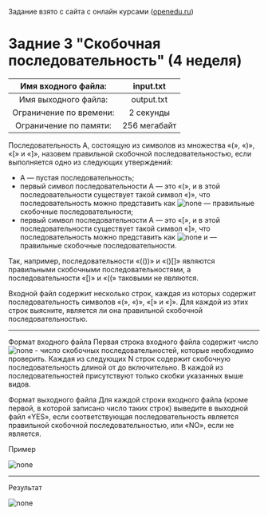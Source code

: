 Задание взято с сайта с онлайн курсами ([openedu.ru](https://courses.openedu.ru))

# Задние 3 "Скобочная последовательность" (4 неделя)
| Имя входного файла: | input.txt |
|:--------------------:|:----------:|
| Имя выходного файла: | output.txt |
| Ограничение по времени: | 2 секунды |
| Ограничение по памяти: | 256 мегабайт |

Последовательность A, состоящую из символов из множества «(», «)», «[» и «]», назовем правильной скобочной последовательностью, если выполняется одно из следующих утверждений:

* A — пустая последовательность;
* первый символ последовательности A — это «(», и в этой последовательности существует такой символ «)», что последовательность можно представить как ![none](https://github.com/Bloodies/University.Projects/blob/master/Course%202/AaDS%20(Algorithms%20and%20data%20structures)/Algorithms%20Practice%20(ITMO)/Resources/txt_w1_t3_1.png) — правильные скобочные последовательности;
* первый символ последовательности A — это «[», и в этой последовательности существует такой символ «]», что последовательность можно представить как ![none](https://github.com/Bloodies/University.Projects/blob/master/Course%202/AaDS%20(Algorithms%20and%20data%20structures)/Algorithms%20Practice%20(ITMO)/Resources/txt_w1_t3_2.png) и  — правильные скобочные последовательности.

Так, например, последовательности «(())» и «()[]» являются правильными скобочными последовательностями, а последовательности «[)» и «((» таковыми не являются.

Входной файл содержит несколько строк, каждая из которых содержит последовательность символов «(», «)», «[» и «]». Для каждой из этих строк выясните, является ли она правильной скобочной последовательностью.
__________________
Формат входного файла
Первая строка входного файла содержит число ![none](https://github.com/Bloodies/University.Projects/blob/master/Course%202/AaDS%20(Algorithms%20and%20data%20structures)/Algorithms%20Practice%20(ITMO)/Resources/txt_w1_t3_3.png) - число скобочных последовательностей, которые необходимо проверить. Каждая из следующих N строк содержит скобочную последовательность длиной от  до  включительно. В каждой из последовательностей присутствуют только скобки указанных выше видов.

Формат выходного файла
Для каждой строки входного файла (кроме первой, в которой записано число таких строк) выведите в выходной файл «YES», если соответствующая последовательность является правильной скобочной последовательностью, или «NO», если не является.

Пример

![none](https://github.com/Bloodies/University.Projects/blob/master/Course%202/AaDS%20(Algorithms%20and%20data%20structures)/Algorithms%20Practice%20(ITMO)/Resources/format_w1_t3.png)
__________________
Результат

![none](https://github.com/Bloodies/University.Projects/blob/master/Course%202/AaDS%20(Algorithms%20and%20data%20structures)/Algorithms%20Practice%20(ITMO)/Resources/result_w1_t3.png)